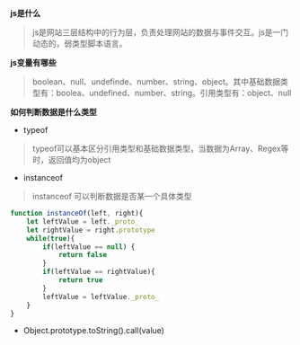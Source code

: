 **js是什么**
> js是网站三层结构中的行为层，负责处理网站的数据与事件交互。js是一门动态的，弱类型脚本语言。

**js变量有哪些**
> boolean、null、undefinde、number、string、object。其中基础数据类型有：boolea、undefined、number、string。引用类型有：object、null

**如何判断数据是什么类型**

- typeof
> typeof可以基本区分引用类型和基础数据类型，当数据为Array、Regex等时，返回值均为object

- instanceof
> instanceof 可以判断数据是否某一个具体类型
```javascript
function instanceOf(left, right){
    let leftValue = left._proto_
    let rightValue = right.prototype
    while(true){
        if(leftValue == null) {
            return false
        } 
        if(leftValue == rightValue){
            return true
        }
        leftValue = leftValue._proto_
    }
}
```

- Object.prototype.toString().call(value)





